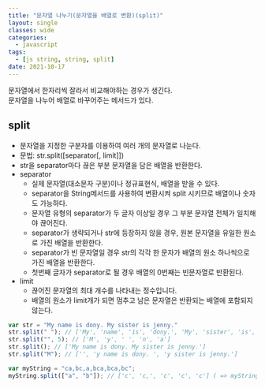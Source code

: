```yaml
---
title: "문자열 나누기(문자열을 배열로 변환)(split)"
layout: single
classes: wide
categories:
  - javascript
tags:
  - [js string, string, split]
date: 2021-10-17
---
```


문자열에서 한자리씩 잘라서 비교해야하는 경우가 생긴다.  
문자열을 나누어 배열로 바꾸어주는 메서드가 있다.

## split
* 문자열을 지정한 구분자를 이용하여 여러 개의 문자열로 나눈다.
* 문법: str.split([separator[, limit]])
* str을 separator마다 끊은 부분 문자열을 담은 배열을 반환한다.
* separator
  * 실제 문자열(대소문자 구분)이나 정규표현식, 배열을 받을 수 있다.
  * separator을 String메서드를 사용하여 변환시켜 split 시키므로 배열이나 숫자도 가능하다.
  * 문자열 유형의 separator가 두 글자 이상일 경우 그 부분 문자열 전체가 일치해야 끊어진다.
  * separator가 생략되거나 str에 등장하지 않을 경우, 원본 문자열을 유일한 원소로 가진 배열을 반환한다.
  * separator가 빈 문자열일 경우 str의 각각 한 문자가 배열의 원소 하나씩으로 가진 배열을 반환한다.
  * 첫번째 글자가 separator로 될 경우 배열의 0번째는 빈문자열로 반환된다.
* limit
  * 끊어진 문자열의 최대 개수를 나타내는 정수입니다.
  * 배열의 원소가 limit개가 되면 멈추고 남은 문자열은 반환되는 배열에 포함되지 않는다.
  
```javascript
var str = "My name is dony. My sister is jenny."
str.split(" "); // ['My', 'name', 'is', 'dony.', 'My', 'sister', 'is', 'jenny.']
str.split("", 5); // ['M', 'y', ' ', 'n', 'a']
str.split(); // ['My name is dony. My sister is jenny.']
str.split("M"); // ['', 'y name is dony. ', 'y sister is jenny.']

var myString = "ca,bc,a,bca,bca,bc";
myString.split(["a", "b"]); // ['c', 'c,', 'c', 'c', 'c'] ( => myString.split(String(["a", "b"]) => myString.split("a,b"))
```